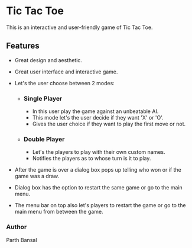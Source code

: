 # Tic Tac Toe
This is an interactive and user-friendly game of Tic Tac Toe.

## Features
* Great design and aesthetic.
* Great user interface and interactive game.
* Let's the user choose between 2 modes: 

    * ### Single Player
        * In this user play the game against an unbeatable AI.
        * This mode let's the user decide if they want 'X' or 'O'.
        * Gives the user choice if they want to play the first move or not.

    * ### Double Player
        * Let's the players to play with their own custom names.
        * Notifies the players as to whose turn is it to play.

* After the game is over a dialog box pops up telling who won or if the game was a draw.
* Dialog box has the option to restart the same game or go to the main menu.
* The menu bar on top also let's players to restart the game or go to the main menu from between the game. 

### Author
Parth Bansal
